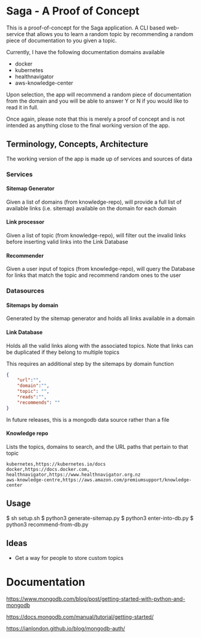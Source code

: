 # Saga - A Proof of Concept

This is a proof-of-concept for the Saga application. A CLI based web-service that allows you to learn a random topic by recommending a random piece of documentation to you given a topic.

Currently, I have the following documentation domains available
* docker 
* kubernetes
* healthnavigator
* aws-knowledge-center

Upon selection, the app will recommend a random piece of documentation from the domain and you will be able to answer Y or N if you would like to read it in full.

Once again, please note that this is merely a proof of concept and is not intended as anything close to the final working version of the app.

## Terminology, Concepts, Architecture

The working version of the app is made up of services and sources of data

### Services

#### Sitemap Generator

Given a list of domains (from knowledge-repo), will provide a full list of available links (i.e. sitemap) available on the domain for each domain

#### Link processor

Given a list of topic (from knowledge-repo), will filter out the invalid links before inserting valid links into the Link Database

#### Recommender

Given a user input of topics (from knowledge-repo), will query the Database for links that match the topic and recommend random ones to the user

### Datasources

#### Sitemaps by domain

Generated by the sitemap generator and holds all links available in a domain

#### Link Database

Holds all the valid links along with the associated topics. Note that links can be duplicated if they belong to multiple topics

This requires an additional step by the sitemaps by domain function

```json
{
    "url":"",
    "domain":"",
    "topic": "",
    "reads":"",
    "recommends": ""
}
```

In future releases, this is a mongodb data source rather than a file

#### Knowledge repo

Lists the topics, domains to search, and the URL paths that pertain to that topic

```
kubernetes,https://kubernetes.io/docs
docker,https://docs.docker.com,
healthnavigator,https://www.healthnavigator.org.nz
aws-knowledge-centre,https://aws.amazon.com/premiumsupport/knowledge-center
```

## Usage

$ sh setup.sh
$ python3 generate-sitemap.py
$ python3 enter-into-db.py
$ python3 recommend-from-db.py

## Ideas

* Get a way for people to store custom topics

# Documentation

https://www.mongodb.com/blog/post/getting-started-with-python-and-mongodb

https://docs.mongodb.com/manual/tutorial/getting-started/

https://ianlondon.github.io/blog/mongodb-auth/
